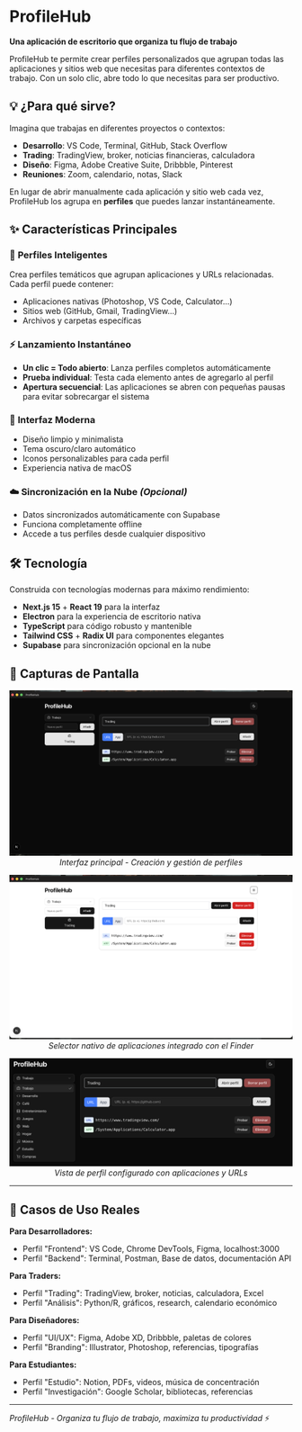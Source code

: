 # ProfileHub

**Una aplicación de escritorio que organiza tu flujo de trabajo**

ProfileHub te permite crear perfiles personalizados que agrupan todas las aplicaciones y sitios web que necesitas para diferentes contextos de trabajo. Con un solo clic, abre todo lo que necesitas para ser productivo.

## 💡 ¿Para qué sirve?

Imagina que trabajas en diferentes proyectos o contextos:
- **Desarrollo**: VS Code, Terminal, GitHub, Stack Overflow
- **Trading**: TradingView, broker, noticias financieras, calculadora
- **Diseño**: Figma, Adobe Creative Suite, Dribbble, Pinterest
- **Reuniones**: Zoom, calendario, notas, Slack

En lugar de abrir manualmente cada aplicación y sitio web cada vez, ProfileHub los agrupa en **perfiles** que puedes lanzar instantáneamente.

## ✨ Características Principales

### 🎯 **Perfiles Inteligentes**
Crea perfiles temáticos que agrupan aplicaciones y URLs relacionadas. Cada perfil puede contener:
- Aplicaciones nativas (Photoshop, VS Code, Calculator...)
- Sitios web (GitHub, Gmail, TradingView...)
- Archivos y carpetas específicas

### ⚡ **Lanzamiento Instantáneo**
- **Un clic = Todo abierto**: Lanza perfiles completos automáticamente
- **Prueba individual**: Testa cada elemento antes de agregarlo al perfil
- **Apertura secuencial**: Las aplicaciones se abren con pequeñas pausas para evitar sobrecargar el sistema

### 🎨 **Interfaz Moderna**
- Diseño limpio y minimalista
- Tema oscuro/claro automático
- Iconos personalizables para cada perfil
- Experiencia nativa de macOS

### ☁️ **Sincronización en la Nube** *(Opcional)*
- Datos sincronizados automáticamente con Supabase
- Funciona completamente offline
- Accede a tus perfiles desde cualquier dispositivo

## 🛠️ Tecnología

Construida con tecnologías modernas para máximo rendimiento:
- **Next.js 15** + **React 19** para la interfaz
- **Electron** para la experiencia de escritorio nativa
- **TypeScript** para código robusto y mantenible
- **Tailwind CSS** + **Radix UI** para componentes elegantes
- **Supabase** para sincronización opcional en la nube

## 📸 Capturas de Pantalla

<div align="center">

![Gestión de Perfiles](Screenshot%202025-09-16%20at%2020.52.26.png)
*Interfaz principal - Creación y gestión de perfiles*

![Selección de Apps](Screenshot%202025-09-16%20at%2020.52.43.png)
*Selector nativo de aplicaciones integrado con el Finder*

![Perfil Completo](Screenshot%202025-09-16%20at%2020.53.09.png)
*Vista de perfil configurado con aplicaciones y URLs*

</div>

---

## 🎯 Casos de Uso Reales

**Para Desarrolladores:**
- Perfil "Frontend": VS Code, Chrome DevTools, Figma, localhost:3000
- Perfil "Backend": Terminal, Postman, Base de datos, documentación API

**Para Traders:**
- Perfil "Trading": TradingView, broker, noticias, calculadora, Excel
- Perfil "Análisis": Python/R, gráficos, research, calendario económico

**Para Diseñadores:**
- Perfil "UI/UX": Figma, Adobe XD, Dribbble, paletas de colores
- Perfil "Branding": Illustrator, Photoshop, referencias, tipografías

**Para Estudiantes:**
- Perfil "Estudio": Notion, PDFs, videos, música de concentración
- Perfil "Investigación": Google Scholar, bibliotecas, referencias

---

*ProfileHub - Organiza tu flujo de trabajo, maximiza tu productividad* ⚡